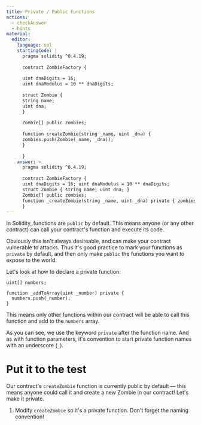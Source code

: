 ```yaml
---
title: Private / Public Functions
actions:
  - checkAnswer
  - hints
material:
  editor:
    language: sol
    startingCode: |
      pragma solidity ^0.4.19;
      
      contract ZombieFactory {
      
      uint dnaDigits = 16;
      uint dnaModulus = 10 ** dnaDigits;
      
      struct Zombie {
      string name;
      uint dna;
      }
      
      Zombie[] public zombies;
      
      function createZombie(string _name, uint _dna) {
      zombies.push(Zombie(_name, _dna));
      }
      
      }
    answer: >
      pragma solidity ^0.4.19;
      
      contract ZombieFactory {
      uint dnaDigits = 16; uint dnaModulus = 10 ** dnaDigits;
      struct Zombie { string name; uint dna; }
      Zombie[] public zombies;
      function _createZombie(string _name, uint _dna) private { zombies.push(Zombie(_name, _dna)); }
      }
---
```

In Solidity, functions are `public` by default. This means anyone (or any other contract) can call your contract's function and execute its code.

Obviously this isn't always desireable, and can make your contract vulnerable to attacks. Thus it's good practice to mark your functions as `private` by default, and then only make `public` the functions you want to expose to the world.

Let's look at how to declare a private function:

    uint[] numbers;
    
    function _addToArray(uint _number) private {
      numbers.push(_number);
    }
    

This means only other functions within our contract will be able to call this function and add to the `numbers` array.

As you can see, we use the keyword `private` after the function name. And as with function parameters, it's convention to start private function names with an underscore (`_`).

# Put it to the test

Our contract's `createZombie` function is currently public by default — this means anyone could call it and create a new Zombie in our contract! Let's make it private.

1. Modify `createZombie` so it's a private function. Don't forget the naming convention!